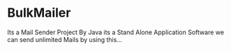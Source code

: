 # BulkMailer
Its a Mail Sender Project By Java its a Stand Alone Application Software we can send unlimited Mails by using this...
